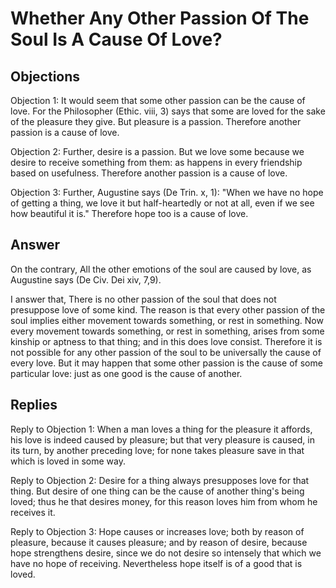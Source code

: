 # Whether Any Other Passion Of The Soul Is A Cause Of Love?

## Objections

Objection 1: It would seem that some other passion can be the cause of love. For the Philosopher (Ethic. viii, 3) says that some are loved for the sake of the pleasure they give. But pleasure is a passion. Therefore another passion is a cause of love.

Objection 2: Further, desire is a passion. But we love some because we desire to receive something from them: as happens in every friendship based on usefulness. Therefore another passion is a cause of love.

Objection 3: Further, Augustine says (De Trin. x, 1): "When we have no hope of getting a thing, we love it but half-heartedly or not at all, even if we see how beautiful it is." Therefore hope too is a cause of love.

## Answer

On the contrary, All the other emotions of the soul are caused by love, as Augustine says (De Civ. Dei xiv, 7,9).

I answer that, There is no other passion of the soul that does not presuppose love of some kind. The reason is that every other passion of the soul implies either movement towards something, or rest in something. Now every movement towards something, or rest in something, arises from some kinship or aptness to that thing; and in this does love consist. Therefore it is not possible for any other passion of the soul to be universally the cause of every love. But it may happen that some other passion is the cause of some particular love: just as one good is the cause of another.

## Replies

Reply to Objection 1: When a man loves a thing for the pleasure it affords, his love is indeed caused by pleasure; but that very pleasure is caused, in its turn, by another preceding love; for none takes pleasure save in that which is loved in some way.

Reply to Objection 2: Desire for a thing always presupposes love for that thing. But desire of one thing can be the cause of another thing's being loved; thus he that desires money, for this reason loves him from whom he receives it.

Reply to Objection 3: Hope causes or increases love; both by reason of pleasure, because it causes pleasure; and by reason of desire, because hope strengthens desire, since we do not desire so intensely that which we have no hope of receiving. Nevertheless hope itself is of a good that is loved.